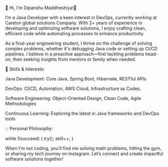 👋 Hi, I'm Dipanshu Maddheshiya!🚀

I’m a Java Developer with a keen interest in DevOps, currently working at Carelon global solutions Company. With 2+ years of experience in developing and optimizing software solutions, I enjoy crafting clean, efficient code while automating processes to enhance productivity.

As a final-year engineering student, I thrive on the challenge of solving complex problems, whether it's debugging Java code or setting up CI/CD pipelines. I believe in a proactive approach—first tackling problems head-on, then seeking insights from mentors or family when needed.

🔧 Skills & Interests:

Java Development: Core Java, Spring Boot, Hibernate, RESTful APIs

DevOps: CI/CD, Automation, AWS Cloud, Infrastructure as Codes.

Software Engineering: Object-Oriented Design, Clean Code, Agile Methodologies

Continuous Learning: Exploring the latest in Java frameworks and DevOps tools

💡 Personal Philosophy:

while (!succeed) {
 try();
 skill++;
}

When I'm not coding, you’ll find me solving math problems, hitting the gym, or sharing my tech journey on Instagram. Let’s connect and create impactful software solutions together!
